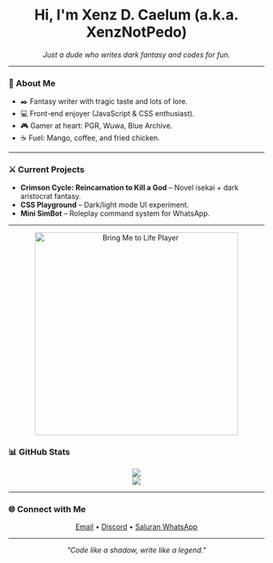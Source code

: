 <h1 align="center">Hi, I'm Xenz D. Caelum (a.k.a. XenzNotPedo)</h1>
<p align="center">
  <i>Just a dude who writes dark fantasy and codes for fun.</i>
</p>

---

### 🧠 About Me

- ✒️ Fantasy writer with tragic taste and lots of lore.
- 💻 Front-end enjoyer (JavaScript & CSS enthusiast).
- 🎮 Gamer at heart: PGR, Wuwa, Blue Archive.
- ☕ Fuel: Mango, coffee, and fried chicken.

---

### ⚔️ Current Projects

- **Crimson Cycle: Reincarnation to Kill a God** – Novel isekai + dark aristocrat fantasy.
- **CSS Playground** – Dark/light mode UI experiment.
- **Mini SimBot** – Roleplay command system for WhatsApp.

---
<p align="center">
  <a href="https://open.spotify.com/track/75ls0gurX68lUmMjE7QcsE">
    <img src="https://link-ke-screenshot.png" alt="Bring Me to Life Player" width="400"/>
  </a>
</p>

### 📊 GitHub Stats

<p align="center">
  <img src="https://github-readme-stats.vercel.app/api?username=XenzNotPedo&show_icons=true&theme=tokyonight" />
  <br/>
  <img src="https://github-readme-stats.vercel.app/api/top-langs/?username=XenzNotPedo&layout=compact&theme=tokyonight" />
</p>

---

### 🌐 Connect with Me

<p align="center">
  <a href="mailto: carlottaemailsupp@gmail.com">Email</a> • 
  <a href="https://discord.com/users/1371348410304696430">Discord</a> • 
  <a href="https://whatsapp.com/channel/0029Vb5pewn3bbUy62YZNz00">Saluran WhatsApp</a>
</p>

---

<p align="center">
  <i>"Code like a shadow, write like a legend."</i>
</p>

